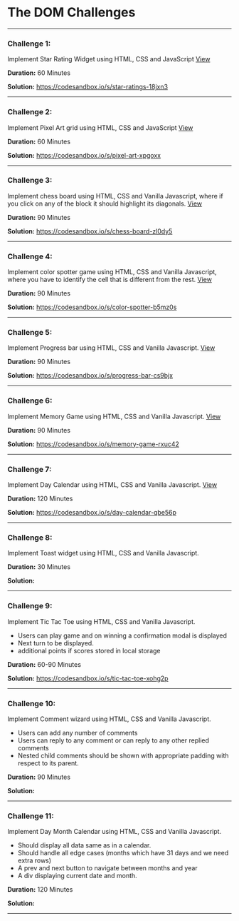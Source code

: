 # The DOM Challenges

---

### Challenge 1:

Implement Star Rating Widget using HTML, CSS and JavaScript [View](./star-rating/README.md)

**Duration:** 60 Minutes <br/>

**Solution:** https://codesandbox.io/s/star-ratings-18jxn3

---

### Challenge 2:

Implement Pixel Art grid using HTML, CSS and JavaScript [View](./pixel-art/README.md)

**Duration:** 60 Minutes <br/>

**Solution:** https://codesandbox.io/s/pixel-art-xpgoxx

---

### Challenge 3:

Implement chess board using HTML, CSS and Vanilla Javascript, where if you click on any of the block it should highlight its diagonals. [View](./chess-board/README.md)

**Duration:** 90 Minutes <br/>

**Solution:** https://codesandbox.io/s/chess-board-zl0dy5

---

### Challenge 4:

Implement color spotter game using HTML, CSS and Vanilla Javascript, where you have to identify the cell that is different from the rest. [View](./color-spotter/README.md)

**Duration:** 90 Minutes <br/>

**Solution:** https://codesandbox.io/s/color-spotter-b5mz0s

---

### Challenge 5:

Implement Progress bar using HTML, CSS and Vanilla Javascript. [View](./progress-bar/README.md)

**Duration:** 90 Minutes <br/>

**Solution:** https://codesandbox.io/s/progress-bar-cs9bjx

---

### Challenge 6:

Implement Memory Game using HTML, CSS and Vanilla Javascript. [View](./memory-game/README.md)

**Duration:** 90 Minutes <br/>

**Solution:** https://codesandbox.io/s/memory-game-rxuc42

---

### Challenge 7:

Implement Day Calendar using HTML, CSS and Vanilla Javascript. [View](./calendar/README.md)

**Duration:** 120 Minutes <br/>

**Solution:** https://codesandbox.io/s/day-calendar-qbe56p

---

### Challenge 8:

Implement Toast widget using HTML, CSS and Vanilla Javascript.

**Duration:** 30 Minutes <br/>

**Solution:**

---

### Challenge 9:

Implement Tic Tac Toe using HTML, CSS and Vanilla Javascript.

- Users can play game and on winning a confirmation modal is displayed
- Next turn to be displayed.
- additional points if scores stored in local storage

**Duration:** 60-90 Minutes <br/>

**Solution:** https://codesandbox.io/s/tic-tac-toe-xohg2p

---

### Challenge 10:

Implement Comment wizard using HTML, CSS and Vanilla Javascript.

- Users can add any number of comments
- Users can reply to any comment or can reply to any other replied comments
- Nested child comments should be shown with appropriate padding with respect to its parent.

**Duration:** 90 Minutes <br/>

**Solution:**

---

### Challenge 11:

Implement Day Month Calendar using HTML, CSS and Vanilla Javascript.

- Should display all data same as in a calendar.
- Should handle all edge cases (months which have 31 days and we need extra rows)
- A prev and next button to navigate between months and year
- A div displaying current date and month.

**Duration:** 120 Minutes <br/>

**Solution:**

---
